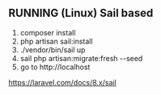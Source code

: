 ## RUNNING (Linux) Sail based

1) composer install
2) php artisan sail:install
3) ./vendor/bin/sail up
4) sail php artisan:migrate:fresh --seed
5) go to http://localhost

https://laravel.com/docs/8.x/sail


